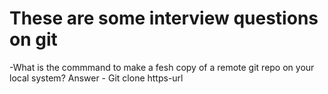 # These are some interview questions on git

-What is the commmand to make a fesh copy of a remote git repo on your local system?
Answer - Git clone https-url
